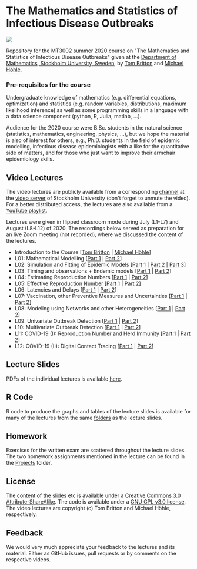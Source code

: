 # The Mathematics and Statistics of Infectious Disease Outbreaks

![](Assets/SUlogo_small.png)

Repository for the MT3002 summer 2020 course on "The Mathematics and Statistics of Infectious Disease Outbreaks" given at the [Department of Mathematics, Stockholm University, Sweden](https://www.math.su.se), by [Tom Britton](https://staff.math.su.se/tom.britton/) and [Michael Höhle](https://staff.math.su.se/hoehle). 

### Pre-requisites for the course 

Undergraduate knowledge of mathematics (e.g. differential equations, optimization) and statistics (e.g. random variables, distributions, maximum likelihood inference) as well as some programming skills in a language with a data science component (python, R, Julia, matlab, ...).

Audience for the 2020 course were B.Sc. students in the natural science (statistics, mathematics, engineering, physics, ...), but we hope the material is also of interest for others, e.g., Ph.D. students in the field of epidemic modelling, infectious disease epidemiologists with a like for the quantitative side of matters, and for those who just want to improve their armchair epidemiology skills.

## Video Lectures

The video lectures are publicly available from a corresponding [channel](https://video.su.se/channel/The%2BMath%2Band%2BStats%2Bof%2BInfectious%2BDisease%2BOutbreaks/356471) at the [video server](https://video.su.se) of Stockholm University (don't forget to unmute the video). For a better distributed access, the lectures are also available from a [YouTube playlist](https://www.youtube.com/playlist?list=PLl_ncesshp_C-URStf-LwhYCbFGE70_jq).

Lectures were given in flipped classroom mode during July (L1-L7) and August (L8-L12) of 2020. The recordings below served as preparation for an live Zoom meeting (not recorded), where we discussed the content of the lectures.

* Introduction to the Course [[Tom Britton](https://video.su.se/media/Introduction+to+the+Course+%28Tom+Britton%29/0_scrd1q6o/356471) | [Michael Höhle](https://video.su.se/media/t/0_rqwxd9zg)]
* L01: Mathematical Modelling [[Part 1](https://video.su.se/edit/0_g9pf4rnh) | [Part 2](https://video.su.se/media/L01+-+Mathematical+Modelling+%282+2%29/0_qdurs7hj)]
* L02: Simulation and Fitting of Epidemic Models [[Part 1](https://video.su.se/media/L02+-+Simulation+and+Fitting+of+Epidemic+Models+%281+3%29/0_j0v2lslj) | [Part 2](https://video.su.se/media/L02+-+Simulation+and+Fitting+of+Epidemic+Models+%282+3%29/0_p4629rt7) | [Part 3](https://video.su.se/media/L02+-+Simulation+and+Fitting+of+Epidemic+Models+%283+3%29/0_3yjyzq0q)]
* L03: Timing and observations + Endemic models [[Part 1](https://video.su.se/media/L03+-+Timing+and+observations+%2B+Endemic+models+%281+2%29/0_10homfzz) | [Part 2](https://video.su.se/media/L03+-+Timing+and+observations+%2B+Endemic+models+%282+2%29/0_1p5i3vsj/356471)]
* L04: Estimating Reproduction Numbers [[Part 1](https://video.su.se/media/L04+-+Estimation+reproduction+numbers+%281+2%29/0_w12jeszk) | [Part 2](https://video.su.se/media/L04+-+Estimating+Reproduction+Numbers+%282+2%29/0_bopogny5)]
* L05: Effective Reproduction Number [[Part 1](https://video.su.se/media/L05+-+Effective+Reproduction+Number+%281+2%29/0_u3b1j7rk) | [Part 2](https://video.su.se/media/L05+-+Effective+Reproduction+Number+%282+2%29/0_38cwcho8)]
* L06: Latencies and Delays [[Part 1](https://video.su.se/media/+L06+-+Latencies+and+Delays+%281+2%29/0_vrzkcn4s) | [Part 2](https://video.su.se/media/L06+-+Latencies+and+Delays+%282+2%29/0_0xu0jgzy)]
* L07: Vaccination, other Preventive Measures and Uncertainties [[Part 1](https://video.su.se/media/L07+-+Vaccination%2C+other+preventive+measures+and+uncertainties+%281+2%29/0_9oson513/356471) | [Part 2](https://video.su.se/media/L07+-+Vaccination%2C+other+preventive+measures+and+uncertainties+%282+2%29/0_7rrq3ug7/356471)]
* L08: Modeling using Networks and other Heterogeneities [[Part 1](https://video.su.se/media/L08+-+Modeling+using+networks+and+other+heterogeneities+%281+2%29/0_y4jqv270/356471) | [Part 2](https://video.su.se/media/L08+-+Modeling+using+networks+and+other+heterogeneities+%282+2%29/0_0mweom9s/356471)]
* L09: Univariate Outbreak Detection [[Part 1](https://video.su.se/media/L09+-+Univariate+outbreak+detection+%281+2%29/0_imgomlwy/356471) | [Part 2](https://video.su.se/media/L09+-+Univariate+outbreak+detection+%282+2%29/0_ifu44eas/356471)]
* L10: Multivariate Outbreak Detection [[Part 1](https://video.su.se/media/L10+-+Multivariate+outbreak+detection+%281+2%29/0_uithqyum) | [Part 2](https://video.su.se/media/L10+-+Multivariate+outbreak+detection+%282+2%29/0_mmol88iy)]
* L11: COVID-19 (I): Reproduction Number and Herd Immunity [[Part 1](https://video.su.se/media/L11+-+COVID-19+%281+2%29/0_dk0ztmz6/356471) | [Part 2](https://video.su.se/media/L11+-+COVID-19+%282+2%29/0_j1xks7xm)]
* L12: COVID-19 (II): Digital Contact Tracing [[Part 1](https://video.su.se/media/L12+-+Digital+Contact+Tracing+%281+2%29/0_9chh75x5) | [Part 2](https://video.su.se/media/L12+-+Digital+Contact+Tracing+%282+2%29/0_pbdfeaov)]

## Lecture Slides

PDFs of the individual lectures is available [here](https://github.com/hoehleatsu/mt3002-summer2020/tree/master/Lectures). 

## R Code

R code to produce the graphs and tables of the lecture slides is available for many of the lectures from the same [folders](https://github.com/hoehleatsu/mt3002-summer2020/tree/master/Lectures) as the lecture slides.

## Homework

Exercises for the written exam are scattered throughout the lecture slides. The two homework assignments mentioned in the lecture can be found in the [Projects](https://github.com/hoehleatsu/mt3002-summer2020/tree/master/Projects) folder. 

## License 

The content of the slides etc is available under a [Creative Commons 3.0 Attribute-ShareAlike](https://creativecommons.org/licenses/by-sa/3.0/). The code is available under a [GNU GPL v3.0 license](https://www.gnu.org/licenses/gpl-3.0.html). The video lectures are copyright (c) Tom Britton and Michael Höhle, respectively.

## Feedback

We would very much appreciate your feedback to the lectures and its material. Either as GitHub issues, pull requests or by comments on the respective videos.
